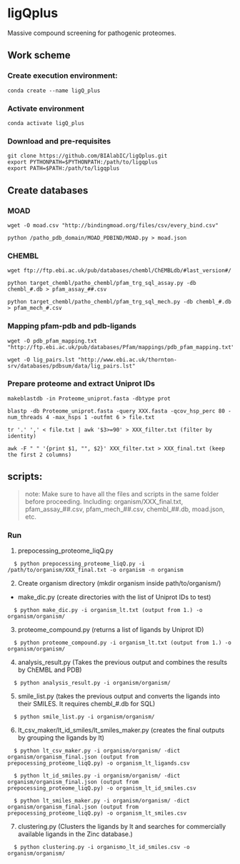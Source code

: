 # ligQplus

Massive compound screening for pathogenic proteomes.

## Work scheme

### Create execution environment:
```
conda create --name ligQ_plus
```

### Activate environment
```
conda activate ligQ_plus
```
### Download and pre-requisites 
```
git clone https://github.com/BIAlabIC/ligQplus.git
export PYTHONPATH=$PYTHONPATH:/path/to/ligqplus
export PATH=$PATH:/path/to/ligqplus
```
## Create databases

### MOAD
```
wget -O moad.csv "http://bindingmoad.org/files/csv/every_bind.csv"

python /patho_pdb_domain/MOAD_PDBIND/MOAD.py > moad.json
```
### CHEMBL
```
wget ftp://ftp.ebi.ac.uk/pub/databases/chembl/ChEMBLdb/#last_version#/

python target_chembl/patho_chembl/pfam_trg_sql_assay.py -db chembl_#.db > pfam_assay_##.csv

python target_chembl/patho_chembl/pfam_trg_sql_mech.py -db chembl_#.db > pfam_mech_#.csv
```
### Mapping pfam-pdb and pdb-ligands
```
wget -O pdb_pfam_mapping.txt "http://ftp.ebi.ac.uk/pub/databases/Pfam/mappings/pdb_pfam_mapping.txt"

wget -O lig_pairs.lst "http://www.ebi.ac.uk/thornton-srv/databases/pdbsum/data/lig_pairs.lst"
```

### Prepare proteome and extract Uniprot IDs
```
makeblastdb -in Proteome_uniprot.fasta -dbtype prot

blastp -db Proteome_uniprot.fasta -query XXX.fasta -qcov_hsp_perc 80 -num_threads 4 -max_hsps 1 -outfmt 6 > file.txt

tr '.' ',' < file.txt | awk '$3>=90' > XXX_filter.txt (filter by identity)

awk -F " " '{print $1, "", $2}' XXX_filter.txt > XXX_final.txt (keep the first 2 columns)
```

## scripts:

> note: Make sure to have all the files and scripts in the same folder before proceeding. Including: organism/XXX_final.txt, pfam_assay_##.csv, pfam_mech_##.csv, chembl_##.db, moad.json, etc.

### Run

1. prepocessing_proteome_liqQ.py
```
  $ python prepocessing_proteome_liqQ.py -i /path/to/organism/XXX_final.txt -o organism -n organism
```
2. Create organism directory (mkdir organism inside path/to/organism/)

  * make_dic.py (create directories with the list of Uniprot IDs to test)
```
  $ python make_dic.py -i organism_lt.txt (output from 1.) -o organism/organism/
```
3. proteome_compound.py (returns a list of ligands by Uniprot ID)
```
  $ python proteome_compound.py -i organism_lt.txt (output from 1.) -o organism/organism/
```
4. analysis_result.py (Takes the previous output and combines the results by ChEMBL and PDB)
```
  $ python analysis_result.py -i organism/organism/
```
5. smile_list.py (takes the previous output and converts the ligands into their SMILES. It requires chembl_#.db for SQL)
```
  $ python smile_list.py -i organism/organism/ 
```
6. lt_csv_maker/lt_id_smiles/lt_smiles_maker.py (creates the final outputs by grouping the ligands by lt)
```
  $ python lt_csv_maker.py -i organism/organism/ -dict organism/organism_final.json (output from prepocessing_proteome_liqQ.py) -o organism_lt_ligands.csv

  $ python lt_id_smiles.py -i organism/organism/ -dict organism/organism_final.json (output from prepocessing_proteome_liqQ.py) -o organism_lt_id_smiles.csv

  $ python lt_smiles_maker.py -i organism/organism/ -dict organism/organism_final.json (output from prepocessing_proteome_liqQ.py) -o organism_lt_smiles.csv
```
7. clustering.py (Clusters the ligands by lt and searches for commercially available ligands in the Zinc database.)
```
  $ python clustering.py -i organismo_lt_id_smiles.csv -o organism/organism/ 

```
